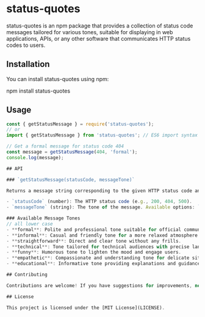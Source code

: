 # status-quotes

status-quotes is an npm package that provides a collection of status code messages tailored for various tones, suitable for displaying in web applications, APIs, or any other software that communicates HTTP status codes to users.

## Installation

You can install status-quotes using npm:

npm install status-quotes

## Usage

```javascript
const { getStatusMessage } = require('status-quotes');
// or
import { getStatusMessage } from 'status-quotes'; // ES6 import syntax

// Get a formal message for status code 404
const message = getStatusMessage(404, 'formal');
console.log(message);

## API

### `getStatusMessage(statusCode, messageTone)`

Returns a message string corresponding to the given HTTP status code and tone.

- `statusCode` (number): The HTTP status code (e.g., 200, 404, 500).
- `messageTone` (string): The tone of the message. Available options: `formal`, `informal`, `straightforward`, `technical`, `funny`, `empathetic`, `educational`.

### Available Message Tones
// all lower case
- **formal**: Polite and professional tone suitable for official communication.
- **informal**: Casual and friendly tone for a more relaxed atmosphere.
- **straightforward**: Direct and clear tone without any frills.
- **technical**: Tone tailored for technical audiences with precise language.
- **funny**: Humorous tone to lighten the mood and engage users.
- **empathetic**: Compassionate and understanding tone for delicate situations.
- **educational**: Informative tone providing explanations and guidance.

## Contributing

Contributions are welcome! If you have suggestions for improvements, new features, or encounter any issues, please [open an issue](https://github.com/harshitksinghai/status-quotes-npm-package/issues) or submit a pull request.

## License

This project is licensed under the [MIT License](LICENSE).
